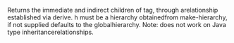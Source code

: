 Returns the immediate and indirect children of tag, through arelationship established via derive. h must be a hierarchy obtainedfrom make-hierarchy, if not supplied defaults to the globalhierarchy. Note: does not work on Java type inheritancerelationships.